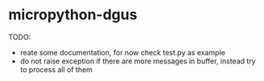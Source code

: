 # micropython-dgus

TODO:
 - reate some documentation, for now check test.py as example
 - do not raise exception if there are more messages in buffer, instead try to process all of them
